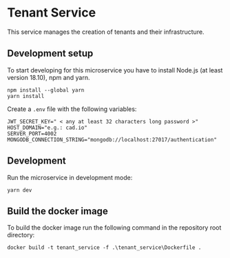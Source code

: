 # Tenant Service

This service manages the creation of tenants and their infrastructure.


## Development setup
To start developing for this microservice you have to install 
Node.js (at least version 18.10), npm and yarn.

```
npm install --global yarn 
yarn install
```

Create a `.env` file with the following variables:

```
JWT_SECRET_KEY=" < any at least 32 characters long password >"
HOST_DOMAIN="e.g.: cad.io"
SERVER_PORT=4002
MONGODB_CONNECTION_STRING="mongodb://localhost:27017/authentication"
```

## Development
Run the microservice in development mode:
```
yarn dev
```

## Build the docker image
To build the docker image run the following command in the repository root directory:

```
docker build -t tenant_service -f .\tenant_service\Dockerfile .
```
